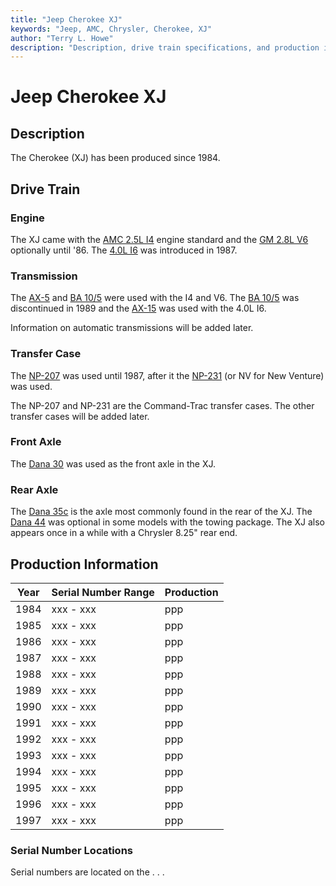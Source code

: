 ```yaml
---
title: "Jeep Cherokee XJ"
keywords: "Jeep, AMC, Chrysler, Cherokee, XJ"
author: "Terry L. Howe"
description: "Description, drive train specifications, and production information for the Jeep Cherokee XJ"
---
```


# Jeep Cherokee XJ

## Description

The Cherokee (XJ) has been produced since 1984.

## Drive Train

### Engine

The XJ came with the
[AMC 2.5L I4](/engine/amc150.html)
engine standard and the
[GM 2.8L V6](/engine/gm173.html)
optionally until '86.  The
[4.0L I6](/engine/amc242.html)
was introduced in 1987.

### Transmission

The
[AX-5](/trans/ax5.html) and
[BA 10/5](/trans/ba10.html)
were used with the I4 and V6.  The
[BA 10/5](/trans/ba10.html)
was discontinued in 1989 and the
[AX-15](/trans/ax15.html)
was used with the 4.0L I6.

Information on automatic transmissions will be added later.

### Transfer Case

The [NP-207](/xfer/np207.html) was used until 1987, after
it the [NP-231](/xfer/np231.html) (or NV for New Venture)
was used.

The NP-207 and NP-231 are the Command-Trac transfer cases.  The
other transfer cases will be added later.

### Front Axle

The [Dana 30](/axle/d30.html) was used as the front axle in
the XJ.

### Rear Axle

The [Dana 35c](/axle/d35c.html) is the axle most commonly
found in the rear of the XJ.
The [Dana 44](/axle/d44.html) was optional in some models
with the towing package.
The XJ also appears once in a while with a Chrysler 8.25" rear end.

## Production Information

| Year | Serial Number Range | Production |
| --- | --- | --- |
| 1984 | xxx - xxx | ppp |
| 1985 | xxx - xxx | ppp |
| 1986 | xxx - xxx | ppp |
| 1987 | xxx - xxx | ppp |
| 1988 | xxx - xxx | ppp |
| 1989 | xxx - xxx | ppp |
| 1990 | xxx - xxx | ppp |
| 1991 | xxx - xxx | ppp |
| 1992 | xxx - xxx | ppp |
| 1993 | xxx - xxx | ppp |
| 1994 | xxx - xxx | ppp |
| 1995 | xxx - xxx | ppp |
| 1996 | xxx - xxx | ppp |
| 1997 | xxx - xxx | ppp |

### Serial Number Locations

Serial numbers are located on the . . .